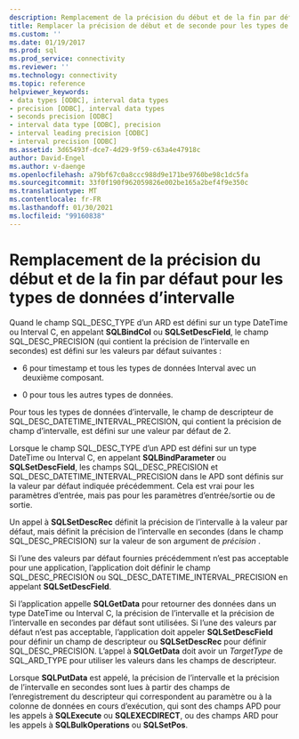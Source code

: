 ```yaml
---
description: Remplacement de la précision du début et de la fin par défaut pour les types de données d’intervalle
title: Remplacer la précision de début et de seconde pour les types de données d’intervalle | Microsoft Docs
ms.custom: ''
ms.date: 01/19/2017
ms.prod: sql
ms.prod_service: connectivity
ms.reviewer: ''
ms.technology: connectivity
ms.topic: reference
helpviewer_keywords:
- data types [ODBC], interval data types
- precision [ODBC], interval data types
- seconds precision [ODBC]
- interval data type [ODBC], precision
- interval leading precision [ODBC]
- interval precision [ODBC]
ms.assetid: 3d65493f-dce7-4d29-9f59-c63a4e47918c
author: David-Engel
ms.author: v-daenge
ms.openlocfilehash: a79bf67c0a8ccc988d9e171be9760be98c1dc5fa
ms.sourcegitcommit: 33f0f190f962059826e002be165a2bef4f9e350c
ms.translationtype: MT
ms.contentlocale: fr-FR
ms.lasthandoff: 01/30/2021
ms.locfileid: "99160838"
---
```

# <a name="overriding-default-leading-and-seconds-precision-for-interval-data-types"></a>Remplacement de la précision du début et de la fin par défaut pour les types de données d’intervalle
Quand le champ SQL_DESC_TYPE d’un ARD est défini sur un type DateTime ou Interval C, en appelant **SQLBindCol** ou **SQLSetDescField**, le champ SQL_DESC_PRECISION (qui contient la précision de l’intervalle en secondes) est défini sur les valeurs par défaut suivantes :  
  
-   6 pour timestamp et tous les types de données Interval avec un deuxième composant.  
  
-   0 pour tous les autres types de données.  
  
 Pour tous les types de données d’intervalle, le champ de descripteur de SQL_DESC_DATETIME_INTERVAL_PRECISION, qui contient la précision de champ d’intervalle, est défini sur une valeur par défaut de 2.  
  
 Lorsque le champ SQL_DESC_TYPE d’un APD est défini sur un type DateTime ou Interval C, en appelant **SQLBindParameter** ou **SQLSetDescField**, les champs SQL_DESC_PRECISION et SQL_DESC_DATETIME_INTERVAL_PRECISION dans le APD sont définis sur la valeur par défaut indiquée précédemment. Cela est vrai pour les paramètres d’entrée, mais pas pour les paramètres d’entrée/sortie ou de sortie.  
  
 Un appel à **SQLSetDescRec** définit la précision de l’intervalle à la valeur par défaut, mais définit la précision de l’intervalle en secondes (dans le champ SQL_DESC_PRECISION) sur la valeur de son argument de *précision* .  
  
 Si l’une des valeurs par défaut fournies précédemment n’est pas acceptable pour une application, l’application doit définir le champ SQL_DESC_PRECISION ou SQL_DESC_DATETIME_INTERVAL_PRECISION en appelant **SQLSetDescField**.  
  
 Si l’application appelle **SQLGetData** pour retourner des données dans un type DateTime ou Interval C, la précision de l’intervalle et la précision de l’intervalle en secondes par défaut sont utilisées. Si l’une des valeurs par défaut n’est pas acceptable, l’application doit appeler **SQLSetDescField** pour définir un champ de descripteur ou **SQLSetDescRec** pour définir SQL_DESC_PRECISION. L’appel à **SQLGetData** doit avoir un *TargetType* de SQL_ARD_TYPE pour utiliser les valeurs dans les champs de descripteur.  
  
 Lorsque **SQLPutData** est appelé, la précision de l’intervalle et la précision de l’intervalle en secondes sont lues à partir des champs de l’enregistrement du descripteur qui correspondent au paramètre ou à la colonne de données en cours d’exécution, qui sont des champs APD pour les appels à **SQLExecute** ou **SQLEXECDIRECT**, ou des champs ARD pour les appels à **SQLBulkOperations** ou **SQLSetPos**.
